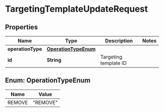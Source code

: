 

# TargetingTemplateUpdateRequest


## Properties

| Name | Type | Description | Notes |
|------------ | ------------- | ------------- | -------------|
|**operationType** | [**OperationTypeEnum**](#OperationTypeEnum) |  |  |
|**id** | **String** | Targeting template ID |  |



## Enum: OperationTypeEnum

| Name | Value |
|---- | -----|
| REMOVE | &quot;REMOVE&quot; |



